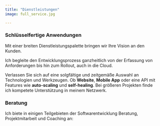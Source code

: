 ```yaml
---
title: "Dienstleistungen"
image: full_service.jpg

---
```

### Schlüsselfertige Anwendungen
Mit einer breiten Dienstleistungspalette bringen wir Ihre Vision an den Kunden. 

Ich begleite den Entwicklungsprozess ganzheitlich
von der Erfassung von Anforderungen bis hin zum Rollout, auch in die Cloud.
  
Verlassen Sie sich auf eine solgfältige und zeitgemäße Auswahl an Technologien und Werkzeugen.
Ob **Website**, **Mobile App** oder eine API mit
Features wie **auto-scaling** und **self-healing**. Bei größeren Projekten finde ich kompetete Unterstützung in meinem Netzwerk.

### Beratung
Ich biete in einigen Teilgebieten der Softwarentwicklung Beratung, Projektmitarbeit und Coaching an:
